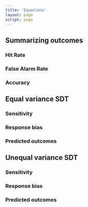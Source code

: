 ```yaml
---
title: 'Equations'
layout: page
script: page
---
```


## Summarizing outcomes

### Hit Rate

<sdt-equation-hm2hr></sdt-equation-hm2hr>

<sdt-equation-hm2hr numeric interactive hits="5" misses="5"></sdt-equation-hm2hr>

### False Alarm Rate

<sdt-equation-facr2far></sdt-equation-facr2far>

<sdt-equation-facr2far numeric interactive false-alarms="5" correct-rejections="5">
  </sdt-equation-facr2far>

### Accuracy

<sdt-equation-hmfacr2acc></sdt-equation-hmfacr2acc>

<sdt-equation-hmfacr2acc numeric interactive hits="5" misses="5"
  false-alarms="5" correct-rejections="5"></sdt-equation-hmfacr2acc>

## Equal variance SDT

### Sensitivity

<sdt-equation-hrfar2d></sdt-equation-hrfar2d>

<sdt-equation-hrfar2d numeric interactive hit-rate=".5" false-alarm-rate=".5">
  </sdt-equation-hrfar2d>

### Response bias

<sdt-equation-hrfar2c></sdt-equation-hrfar2c>

<sdt-equation-hrfar2c numeric interactive hit-rate=".5" false-alarm-rate=".5">
  </sdt-equation-hrfar2c>

### Predicted outcomes

<sdt-equation-dc2hr></sdt-equation-dc2hr>

<sdt-equation-dc2hr numeric interactive d="1" c="1"></sdt-equation-dc2hr>

<sdt-equation-dc2far></sdt-equation-dc2far>

<sdt-equation-dc2far numeric interactive d="1" c="1"></sdt-equation-dc2far>

## Unequal variance SDT

### Sensitivity

<sdt-equation-hrfar2d unequal></sdt-equation-hrfar2d>

<sdt-equation-hrfar2d unequal numeric interactive hit-rate=".5" false-alarm-rate=".5" s="2">
  </sdt-equation-hrfar2d>

### Response bias

<sdt-equation-hrfar2c unequal></sdt-equation-hrfar2c>

<sdt-equation-hrfar2c unequal numeric interactive hit-rate=".5" false-alarm-rate=".5">
  </sdt-equation-hrfar2c>

### Predicted outcomes

<sdt-equation-dc2hr unequal></sdt-equation-dc2hr>

<sdt-equation-dc2hr unequal numeric interactive d="1" c="1"></sdt-equation-dc2hr>

<sdt-equation-dc2far unequal></sdt-equation-dc2far>

<sdt-equation-dc2far unequal numeric interactive d="1" c="1"></sdt-equation-dc2far>
